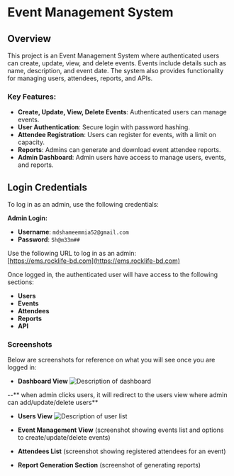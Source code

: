 # Event Management System

## Overview

This project is an Event Management System where authenticated users can create, update, view, and delete events. Events include details such as name, description, and event date. The system also provides functionality for managing users, attendees, reports, and APIs.

### Key Features:
- **Create, Update, View, Delete Events**: Authenticated users can manage events.
- **User Authentication**: Secure login with password hashing.
- **Attendee Registration**: Users can register for events, with a limit on capacity.
- **Reports**: Admins can generate and download event attendee reports.
- **Admin Dashboard**: Admin users have access to manage users, events, and reports.

## Login Credentials

To log in as an admin, use the following credentials:

**Admin Login:**
- **Username**: `mdshameemmia52@gmail.com`
- **Password**: `Sh@m33m##`

Use the following URL to log in as an admin:  
[https://ems.rocklife-bd.com](https://ems.rocklife-bd.com)

Once logged in, the authenticated user will have access to the following sections:
- **Users**
- **Events**
- **Attendees**
- **Reports**
- **API**

### Screenshots
Below are screenshots for reference on what you will see once you are logged in:

- **Dashboard View** 
![Description of dashboard]('readme_images/dashboard.jpg')

--** when admin clicks users, it will redirect to the users view where admin can add/update/delete users**
- **Users View**
![Description of user list]('readme_images/users.jpg')


- **Event Management View** (screenshot showing events list and options to create/update/delete events)
- **Attendees List** (screenshot showing registered attendees for an event)
- **Report Generation Section** (screenshot of generating reports)